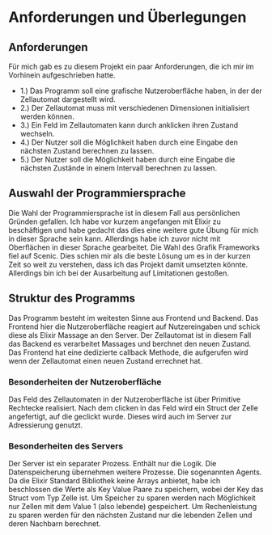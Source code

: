 # Anforderungen und Überlegungen

## Anforderungen

Für mich gab es zu diesem Projekt ein paar Anforderungen,
die ich mir im Vorhinein aufgeschrieben hatte.

* 1.) Das Programm soll eine grafische Nutzeroberfläche haben, in der der Zellautomat dargestellt wird. 
* 2.) Der Zellautomat muss mit verschiedenen Dimensionen initialisiert werden können.
* 3.) Ein Feld im Zellautomaten kann durch anklicken ihren Zustand wechseln.
* 4.) Der Nutzer soll die Möglichkeit haben durch eine Eingabe den nächsten Zustand berechnen zu lassen.
* 5.) Der Nutzer soll die Möglichkeit haben durch eine Eingabe die nächsten Zustände in einem Intervall berechnen zu lassen.


## Auswahl der Programmiersprache

Die Wahl der Programmiersprache ist in diesem Fall aus persönlichen Gründen gefallen.
Ich habe vor kurzem angefangen mit Elixir zu beschäftigen und habe gedacht das dies eine
weitere gute Übung für mich in dieser Sprache sein kann. Allerdings habe ich zuvor nicht mit 
Oberflächen in dieser Sprache gearbeitet. Die Wahl des Grafik Frameworks fiel auf Scenic.
Dies schien mir als die beste Lösung um es in der kurzen Zeit so weit zu verstehen, dass ich das
Projekt damit umsetzten könnte. Allerdings bin ich bei der Ausarbeitung auf Limitationen gestoßen.

## Struktur des Programms

Das Programm besteht im weitesten Sinne aus Frontend und Backend.
Das Frontend hier die Nutzeroberfläche reagiert auf Nutzereingaben und schick diese als Elixir Massage
an den Server. Der Zellautomat ist in diesem Fall das Backend es verarbeitet Massages und berchnet den neuen Zustand. Das Frontend hat eine dedizierte callback Methode, die aufgerufen wird wenn der Zellautomat einen neuen Zustand errechnet hat.

### Besonderheiten der Nutzeroberfläche

Das Feld des Zellautomaten in der Nutzeroberfläche ist über Primitive Rechtecke realisiert.
Nach dem clicken in das Feld wird ein Struct der Zelle angefertigt, auf die geclickt wurde. Dieses wird auch im Server zur Adressierung genutzt. 

### Besonderheiten des Servers 

Der Server ist ein separater Prozess. Enthält nur die Logik. Die Datenspeicherung übernehmen weitere Prozesse. Die sogenannten Agents. Da die Elixir Standard Bibliothek keine Arrays anbietet, habe ich beschlossen die Werte als Key Value Paare zu speichern, wobei der Key das Struct vom Typ Zelle ist.
Um Speicher zu sparen werden nach Möglichkeit nur Zellen mit dem Value 1 (also lebende) gespeichert.
Um Rechenleistung zu sparen werden für den nächsten Zustand nur die lebenden Zellen und deren Nachbarn 
berechnet. 